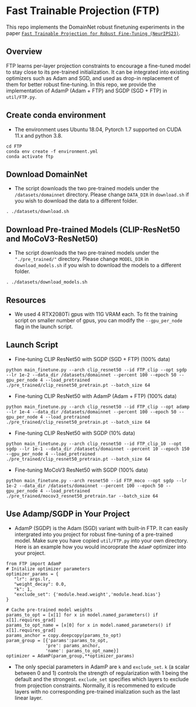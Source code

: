 # Fast Trainable Projection (FTP)
 This repo implements the DomainNet robust finetuning experiments in the paper [``Fast Trainable Projection for Robust Fine-Tuning (NeurIPS23)``](https://arxiv.org/abs/2303.10720).

## Overview
FTP learns per-layer projection constraints to encourage a fine-tuned model to stay close to its pre-trained initialization. It can be integrated into existing optimizers such as Adam and SGD, and used as drop-in replacement of them for better robust fine-tuning. In this repo, we provide the implementation of AdamP (Adam + FTP) and SGDP (SGD + FTP) in  `util/FTP.py`.

## Create conda environment
- The environment uses Ubuntu 18.04, Pytorch 1.7 supported on CUDA 11.x and python 3.8. 
```
cd FTP
conda env create -f environment.yml
conda activate ftp
```

## Download DomainNet
 - The script downloads the two pre-trained models under the `/datasets/domainnet` directory. Please change `DATA_DIR` in `download.sh` if you wish to download the data to a different folder. 
```
. ./datasets/download.sh
```

## Download Pre-trained Models (CLIP-ResNet50 and MoCoV3-ResNet50)
- The script downloads the two pre-trained models under the `"./pre_trained/"` directory.  Please change `MODEL_DIR` in `download_models.sh` if you wish to download the models to a different folder.
```
. ./datasets/download_models.sh
```

## Resources
- We used 4 RTX2080Ti gpus with 11G VRAM each. To fit the training script on smaller number of gpus, you can modify the `--gpu_per_node` flag in the launch script. 

## Launch Script
- Fine-tuning CLIP ResNet50 with SGDP (SGD + FTP) (100% data)
```
python main_finetune.py --arch clip_resnet50 --id FTP_clip --opt sgdp --lr 1e-2 --data_dir /datasets/domainnet --percent 100 --epoch 50 --gpu_per_node 4 --load_pretrained ./pre_trained/clip_resnet50_pretrain.pt --batch_size 64 
```

- Fine-tuning CLIP ResNet50 with AdamP (Adam + FTP) (100% data)
```
python main_finetune.py --arch clip_resnet50 --id FTP_clip --opt adamp --lr 1e-4 --data_dir /datasets/domainnet --percent 100 --epoch 50 --gpu_per_node 4 --load_pretrained ./pre_trained/clip_resnet50_pretrain.pt --batch_size 64 
```

- Fine-tuning CLIP ResNet50 with SGDP (10% data)
```
python main_finetune.py --arch clip_resnet50 --id FTP_clip_10 --opt sgdp --lr 1e-1 --data_dir /datasets/domainnet --percent 10 --epoch 150 --gpu_per_node 4 --load_pretrained ./pre_trained/clip_resnet50_pretrain.pt --batch_size 64 
```

- Fine-tuning MoCoV3 ResNet50 with SGDP (100% data)
```
python main_finetune.py --arch resnet50 --id FTP_moco --opt sgdp --lr 1e-2 --data_dir /datasets/domainnet --percent 100 --epoch 50 --gpu_per_node 4 --load_pretrained ./pre_trained/mocov3_resnet50_pretrain.tar --batch_size 64 
```

## Use Adamp/SGDP in Your Project
- AdamP (SGDP) is the Adam (SGD) variant with built-in FTP. It can easily intergrated into you project for robust fine-tuning of a pre-trained model. Make sure you have copied `util/FTP.py` into your own directory. Here is an example how you would incoroprate the `AdamP` optimizer into your project. 
 ```
from FTP import AdamP
# Initalize optimizer parameters
optimizer_params = {
    "lr": args.lr,
    "weight_decay": 0.0,
    "k": 1, 
    "exclude_set": {'module.head.weight','module.head.bias'}
} 

# Cache pre-trained model weights 
params_to_opt = [x[1] for x in model.named_parameters() if x[1].requires_grad]
params_to_opt_name = [x[0] for x in model.named_parameters() if x[1].requires_grad]
params_anchor = copy.deepcopy(params_to_opt)
param_group = [{'params':params_to_opt,
                'pre': params_anchor, 
                'name': params_to_opt_name}]
optimizer = AdamP(param_group,**optimizer_params)
```
- The only special parameters in AdamP are `k` and `exclude_set`. `k` (a scalar between 0 and 1) controls the strength of regularization with 1 being the default and the strongest. `exclude_set` specifies which layers to exclude from projection constraints. Normally, it is recommened to exlcude layers with no corresponding pre-trained inialization such as the last linear layer. 

 